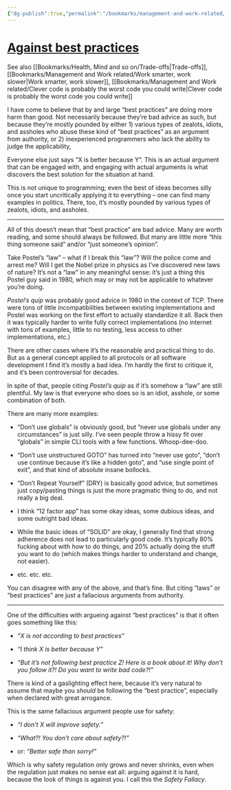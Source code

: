 ```yaml
---
{"dg-publish":true,"permalink":"/bookmarks/management-and-work-related/against-best-practices/","tags":["bestpractices","ideas","interesting","lifehack"]}
---
```



# [Against best practices](https://www.arp242.net/best-practices.html)

See also [[Bookmarks/Health, Mind and so on/Trade-offs\|Trade-offs]], [[Bookmarks/Management and Work related/Work smarter, work slower\|Work smarter, work slower]], [[Bookmarks/Management and Work related/Clever code is probably the worst code you could write\|Clever code is probably the worst code you could write]]

I have come to believe that by and large “best practices” are doing more harm
than good. Not necessarily because they’re bad advice as such, but because
they’re mostly pounded by either 1) various types of zealots, idiots, and
assholes who abuse these kind of “best practices” as an argument from authority,
or 2) inexperienced programmers who lack the ability to judge the applicability,

Everyone else just says “X is better because Y”. This is an actual argument that
can be engaged with, and engaging with actual arguments is what discovers the
best solution for the situation at hand.

This is not unique to programming; even the best of ideas becomes silly once you
start uncritically applying it to everything – one can find many examples in
politics. There, too, it’s mostly pounded by various types of zealots, idiots,
and assholes.

---

All of this doesn’t mean that “best practice” are bad advice. Many are worth
reading, and some should always be followed. But many are little more “this
thing someone said” and/or “just someone’s opinion”.

Take Postel’s “law” – what if I break this “law”? Will the police come and
arrest me? Will I get the Nobel prize in physics as I’ve discovered new laws of
nature? It’s not a “law” in any meaningful sense: it’s just a thing this Postel
guy said in 1980, which may or may not be applicable to whatever you’re doing.

_Postel’s quip_ was probably good advice in 1980 in the context of TCP. There
were tons of little incompatibilities between existing implementations and
Postel was working on the first effort to actually standardize it all. Back then
it was typically harder to write fully correct implementations (no internet with
tons of examples, little to no testing, less access to other implementations,
etc.)

There are other cases where it’s the reasonable and practical thing to do. But
as a general concept applied to all protocols or all software development I find
it’s mostly a bad idea. I’m hardly the first to critique it, and it’s been
controversial for decades.

In spite of that, people citing _Postel’s quip_ as if it’s somehow a “law” are
still plentiful. My law is that everyone who does so is an idiot, asshole, or
some combination of both.

There are many more examples:

- “Don’t use globals” is obviously good, but “never use globals under any
  circumstances” is just silly. I’ve seen people throw a hissy fit over
  “globals” in simple CLI tools with a few functions. Whoop-dee-doo.

- “Don’t use unstructured GOTO” has turned into “never use goto”, “don’t use
  continue because it’s like a hidden goto”, and “use single point of exit”, and
  that kind of absolute insane bollocks.

- “Don’t Repeat Yourself” (DRY) is basically good advice, but sometimes just
  copy/pasting things is just the more pragmatic thing to do, and not really a
  big deal.

- I think “12 factor app” has some okay ideas, some dubious ideas, and some
  outright bad ideas.

- While the basic ideas of “SOLID” are okay, I generally find that strong
  adherence does not lead to particularly good code. It’s typically 80% fucking
  about with _how_ to do things, and 20% actually doing the stuff you want to do
  (which makes things harder to understand and change, not easier).

- etc. etc. etc.

You can disagree with any of the above, and that’s fine. But citing “laws” or
“best practices” are just a fallacious arguments from authority.

---

One of the difficulties with argueing against “best practices” is that it often
goes something like this:

- _“X is not according to best practices”_

- _“I think X is better because Y”_

- _“But it’s not following best practice Z! Here is a book about it! Why don’t
  you follow it?! Do you want to write bad code?!”_

There is kind of a gaslighting effect here, because it’s very natural to assume
that maybe you _should_ be following the “best practice”, especially when
declared with great arrogance.

This is the same fallacious argument people use for safety:

- _“I don’t X will improve safety.”_

- _“What?! You don’t care about safety?!”_
- or: _“Better safe than sorry!”_

Which is why safety regulation only grows and never shrinks, even when the
regulation just makes no sense eat all: arguing against it is hard, because the
look of things is against you. I call this the _Safety Fallacy_.
